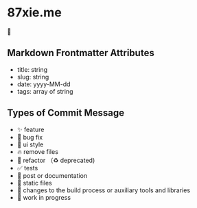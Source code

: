 # 87xie.me

📖

## Markdown Frontmatter Attributes

- title: string
- slug: string
- date: yyyy-MM-dd
- tags: array of string

## Types of Commit Message

- ✨ feature
- 🐛 bug fix
- 💄 ui style
- 🔥 remove files
- 💅 refactor （♻️ deprecated)
- ✅ tests
- 📝 post or documentation
- 🍱 static files
- 🏡 changes to the build process or auxiliary tools and libraries
- 🚧 work in progress
